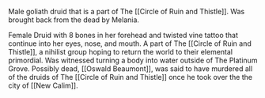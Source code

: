 Male goliath druid that is a part of The [[Circle of Ruin and Thistle]]. Was brought back from the dead by Melania. 

Female Druid with 8 bones in her forehead and twisted vine tattoo that continue into her eyes, nose, and mouth. A part of The [[Circle of Ruin and Thistle]], a nihilist group hoping to return the world to their elemental primordial. Was witnessed turning a body into water outside of The Platinum Grove. Possibly dead, [[Oswald Beaumont]], was said to have murdered all of the druids of The [[Circle of Ruin and Thistle]] once he took over the the city of [[New Calim]].
